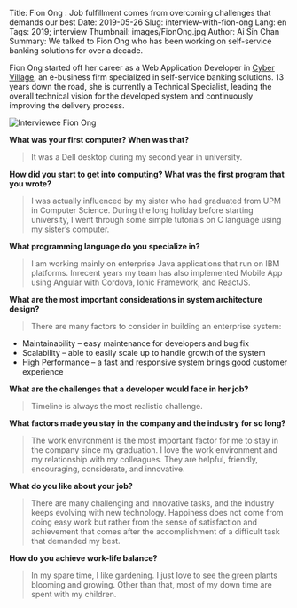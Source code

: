 Title: Fion Ong : Job fulfillment comes from overcoming challenges that demands our best
Date: 2019-05-26
Slug: interview-with-fion-ong 
Lang: en 
Tags: 2019; interview 
Thumbnail: images/FionOng.jpg 
Author: Ai Sin Chan 
Summary: We talked to Fion Ong who has been working on self-service banking solutions for over a decade. 

Fion Ong started off her career as a Web Application Developer in [Cyber Village]( http://www.cyber-village.net/), an e-business firm specialized in self-service banking solutions. 13 years down the road, she is currently a Technical Specialist, leading the overall technical vision for the developed system and continuously improving the delivery process. 

![Interviewee Fion Ong](/images/FionOng.jpg)

**What was your first computer? When was that?**

> It was a Dell desktop during my second year in university.  

**How did you start to get into computing? What was the first program that you wrote?** 

> I was actually influenced by my sister who had graduated from UPM in Computer Science. During the long holiday before starting university, I went through some simple tutorials on C language using my sister’s computer. 

**What programming language do you specialize in?**

> I am working mainly on enterprise Java applications that run on IBM platforms. Inrecent years my team has also implemented Mobile App using Angular with Cordova, Ionic Framework, and ReactJS.

**What are the most important considerations in system architecture design?**

> There are many factors to consider in building an enterprise system:
* Maintainability – easy maintenance for developers and bug fix
* Scalability – able to easily scale up to handle growth of the system
* High Performance – a fast and responsive system brings good customer experience

**What are the challenges that a developer would face in her job?**

> Timeline is always the most realistic challenge. 

**What factors made you stay in the company and the industry for so long?**

> The work environment is the most important factor for me to stay in the company since my graduation. I love the work environment and my relationship with my colleagues. They are helpful, friendly, encouraging, considerate, and innovative.

**What do you like about your job?**

> There are many challenging and innovative tasks, and the industry keeps evolving with new technology. Happiness does not come from doing easy work but rather from the sense of satisfaction and achievement that comes after the accomplishment of a difficult task that demanded my best.


**How do you achieve work-life balance?**

> In my spare time, I like gardening. I just love to see the green plants blooming and growing. Other than that, most of my down time are spent with my children. 
